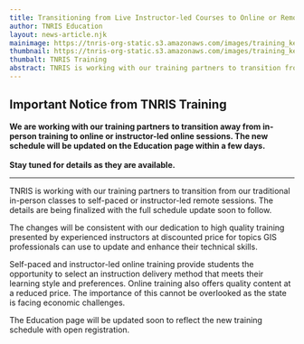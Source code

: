 ```yaml
---
title: Transitioning from Live Instructor-led Courses to Online or Remote Instructor-led Classes
author: TNRIS Education
layout: news-article.njk
mainimage: https://tnris-org-static.s3.amazonaws.com/images/training_keep_pace.jpg
thumbnail: https://tnris-org-static.s3.amazonaws.com/images/training_keep_pace_md.jpg
thumbalt: TNRIS Training
abstract: TNRIS is working with our training partners to transition from our traditional in-person classes to self-paced or instructor-led remote sessions. The details are being finalized with the full schedule update soon to follow.
---
```


## Important Notice from TNRIS Training

<p class="lead">
  <strong>
    We are working with our training partners to transition away from in-person training to online or instructor-led online sessions. The new schedule will be updated on the Education page within a few days.<br><br>
    Stay tuned for details as they are available.
  </strong>
</p>

* * *

<p>
  TNRIS is working with our training partners to transition from our traditional in-person classes to self-paced or instructor-led remote sessions.  The details are being finalized with the full schedule update soon to follow.
</p>

<p>
  The changes will be consistent with our dedication to high quality training presented by experienced instructors at discounted price for topics GIS professionals can use to update and enhance their technical skills.
</p>

<p>
  Self-paced and instructor-led online training provide students the opportunity to select an instruction delivery method that meets their learning style and preferences. Online training also offers quality content at a reduced price.  The importance of this cannot be overlooked as the state is facing economic challenges.
</p>

<p>
  The Education page will be updated soon to reflect the new training schedule with open registration.
</p>
